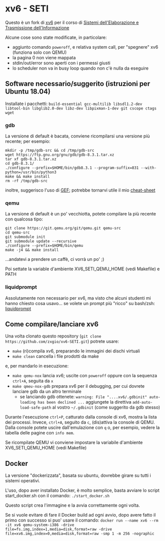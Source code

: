 # xv6 - SETI

Questo è un fork di [xv6](https://github.com/mit-pdos/xv6-public) per il corso di [Sistemi dell'Elaborazione e Trasmissione dell'Informazione](https://unige.it/off.f/2019/ins/36495)

Alcune cose sono state modificate, in particolare:
- aggiunto comando `poweroff`, e relativa system call, per "spegnere" xv6 (funziona solo con QEMU)
- la pagina 0 non viene mappata
- stdin/out/error sono aperti con i permessi giusti
- lo scheduler non va in busy loop quando non c'è nulla da eseguire

## Software necessario/suggerito (istruzioni per Ubuntu 18.04)

Installate i pacchetti: `build-essential gcc-multilib libsdl1.2-dev libtool-bin libglib2.0-dev libz-dev libpixman-1-dev git cscope ctags wget`

### gdb

La versione di default è bacata, conviene ricompilarsi una versione più recente; per esempio:
```
mkdir -p /tmp/gdb-src && cd /tmp/gdb-src
wget https://ftp.gnu.org/gnu/gdb/gdb-8.3.1.tar.xz
tar xf gdb-8.3.1.tar.xz
cd gdb-8.3.1/
./configure --prefix=$HOME/bin/gdb8.3.1 --program-suffix=831 --with-python=/usr/bin/python3
make && make install
rm -rf /tmp/gdb-src
```

inoltre, suggerisco l'uso di [GEF](https://github.com/hugsy/gef); potrebbe tornarvi utile il mio [cheat-sheet](https://github.com/zxgio/gdb_gef-cheatsheet)

### qemu

La versione di default è un po' vecchiotta, potete compilare la più recente con qualcosa tipo:

```
git clone https://git.qemu.org/git/qemu.git qemu-src
cd qemu-src
git submodule init
git submodule update --recursive
./configure --prefix=$HOME/bin/qemu
make -j4 && make install
```

...andatevi a prendere un caffè, ci vorrà un po' ;)

Poi settate la variable d'ambiente XV6_SETI_QEMU_HOME (vedi Makefile) e PATH


### liquidprompt

Assolutamente non necessario per xv6, ma visto che alcuni studenti mi hanno chiesto cosa usavo... se volete un prompt più "ricco" su bash/zsh: [liquidprompt](https://github.com/nojhan/liquidprompt)

## Come compilare/lanciare xv6

Una volta clonato questo repository (`git clone https://github.com/zxgio/xv6-SETI.git`) potrete usare:
- `make` (ri)compila xv6, preparando le immagini dei dischi virtuali
- `make clean` cancella i file prodotti da make

e, per mandarlo in esecuzione:
- `make qemu-nox` lancia xv6; uscite con `poweroff` oppure con la sequenza `ctrl+A`, seguita da `x`
- `make qmeu-nox-gdb` prepara xv6 per il debugging, per cui dovrete lanciare gdb da un altro terminale
  - se lanciando gdb ottenete: `warning: File "....xv6/.gdbinit" auto-loading has been declined ...`
    aggiungete la direttiva `add-auto-load-safe-path` al vostro `~/.gdbinit` (come suggerito da gdb stesso)

Durante l'esecuzione `ctrl+P`, catturato dalla console di xv6, mostra la lista dei processi.
Invece, `ctrl+A`, seguito da `c`, (dis)attiva la console di QEMU. Dalla console potete uscire dall'emulazione con `q` o, per esempio, vedere la tabella delle pagine con `info mem`.

Se ricompilate QEMU vi conviene impostare la variabile d'ambiente XV6_SETI_QEMU_HOME (vedi Makefile)

## Docker

La versione "dockerizzata", basata su ubuntu, dovrebbe girare su tutti i sistemi operativi.

L'uso, dopo aver installato Docker, è molto semplice, basta avviare lo script start_docker.sh con il comando:
`./start_docker.sh`

Questo script crea l'immagine e la avvia correttamente ogni volta.

Se si vuole evitare di fare il Docker build ad ogni avvio, dopo avere fatto il primo con successo si puo' usare il comando:
`docker run --name xv6 --rm -it xv6 qemu-system-i386 -drive file=fs.img,index=1,media=disk,format=raw -drive file=xv6.img,index=0,media=disk,format=raw -smp 1 -m 256 -nographic`

